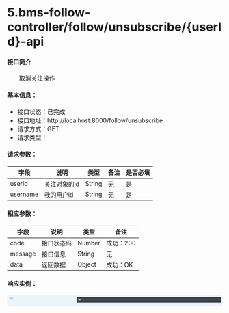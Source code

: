 # 5.bms-follow-controller/follow/unsubscribe/{userId}-api
#### 接口简介
&emsp;&emsp;取消关注操作

#### 基本信息：
+ 接口状态：已完成
+ 接口地址：http://localhost:8000/follow/unsubscribe
+ 请求方式：GET
+ 请求类型：
#### 请求参数：
|  字段   | 说明 | 类型 | 备注 | 是否必填 |
|  ----   | ----  | ---- | ---- | ---- |
| userid  | 关注对象的id | String | 无 | 是 |
| username  | 我的用户id | String | 无 | 是 |

#### 相应参数：
|  字段   | 说明 | 类型 | 备注 | 
|  ----   | ----  | ---- | ---- | 
| code | 接口状态码 | Number | 成功：200 |
| message  | 接口信息 | String | 无 |
|data|返回数据|Object|成功：OK| 

#### 响应实例：
![](image/3-2.png)
